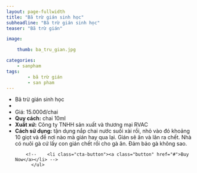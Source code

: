 ```yaml
---
layout: page-fullwidth
title: "Bã trừ gián sinh học"
subheadline: "Bã trừ gián sinh học"
teaser: "Bã trừ gián"

image:

    thumb: ba_tru_gian.jpg

categories:
    - sanpham
tags:
        - bã trừ gián
        - san pham
---
```

<!--more-->

<div class="row t60">
          <ul class="pricing-table">
            <li class="title">Bã trừ gián sinh học</li>
            <li class="bullet-item"><a href=""><img src="{{ site.urlimg }}ba_tru_gian.jpg" alt=""></a></li>
            <li class="price">Giá: 15.000đ/chai</li>
            <li class="bullet-item"><b>Quy cách:</b> chai 10ml</li>
            <li class="bullet-item"><b>Xuất xứ:</b> Công ty TNHH sản xuất và thương mại RVAC</li>
            <li class="bullet-item"><b>Cách sử dụng:</b> tận dụng nắp chai nước suối xài rồi, nhỏ vào đó khoảng 10 giọt và để nơi nào mà gián hay qua lại. Gián sẽ ăn và lăn ra chết. Nhà có nuôi gà cứ lấy con gián chết rồi cho gà ăn. Đảm bảo gà không sao.</li>
           
        <!--    <li class="cta-button"><a class="button" href="#">Buy Now</a></li> -->
          </ul>
</div>